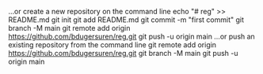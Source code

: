 …or create a new repository on the command line
echo "# reg" >> README.md
git init
git add README.md
git commit -m "first commit"
git branch -M main
git remote add origin https://github.com/bdugersuren/reg.git
git push -u origin main
…or push an existing repository from the command line
git remote add origin https://github.com/bdugersuren/reg.git
git branch -M main
git push -u origin main